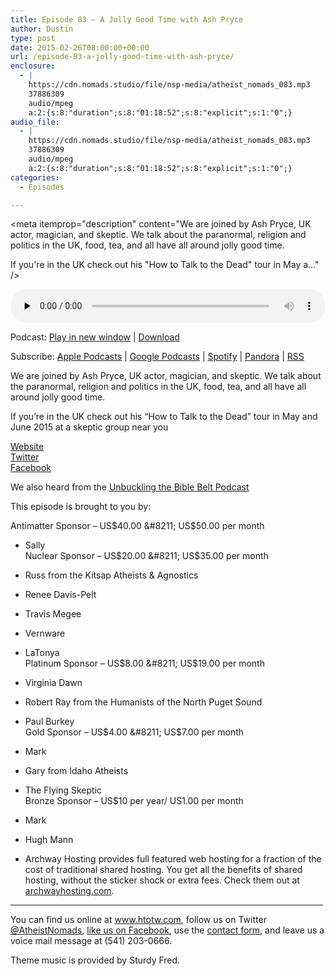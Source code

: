 ```yaml
---
title: Episode 83 – A Jolly Good Time with Ash Pryce
author: Dustin
type: post
date: 2015-02-26T08:00:00+00:00
url: /episode-83-a-jolly-good-time-with-ash-pryce/
enclosure:
  - |
    https://cdn.nomads.studio/file/nsp-media/atheist_nomads_083.mp3
    37886309
    audio/mpeg
    a:2:{s:8:"duration";s:8:"01:18:52";s:8:"explicit";s:1:"0";}
audio_file:
  - |
    https://cdn.nomads.studio/file/nsp-media/atheist_nomads_083.mp3
    37886309
    audio/mpeg
    a:2:{s:8:"duration";s:8:"01:18:52";s:8:"explicit";s:1:"0";}
categories:
  - Episodes

---
```

<div itemscope itemtype="http://schema.org/AudioObject">
  <meta itemprop="name" content="Episode 83 &#8211; A Jolly Good Time with Ash Pryce" />
  
  <meta itemprop="uploadDate" content="2015-02-26T01:00:00-07:00" />
  
  <meta itemprop="encodingFormat" content="audio/mpeg" />
  
  <meta itemprop="duration" content="PT1H18M52S" />
  
  <meta itemprop="description" content="We are joined by Ash Pryce, UK actor, magician, and skeptic. We talk about the paranormal, religion and politics in the UK, food, tea, and all have all around jolly good time.

If you're in the UK check out his &quot;How to Talk to the Dead&quot; tour in May a..." />
  
  <meta itemprop="contentUrl" content="https://dts.podtrac.com/redirect.mp3/cdn.nomads.studio/file/nsp-media/atheist_nomads_083.mp3" />
  
  <meta itemprop="contentSize" content="36.1" />
  </p> 
  
  <div class="powerpress_player" id="powerpress_player_8338">
    <audio class="wp-audio-shortcode" id="audio-5155-82" preload="none" style="width: 100%;" controls="controls"><source type="audio/mpeg" src="https://dts.podtrac.com/redirect.mp3/cdn.nomads.studio/file/nsp-media/atheist_nomads_083.mp3?_=82" /><a href="https://dts.podtrac.com/redirect.mp3/cdn.nomads.studio/file/nsp-media/atheist_nomads_083.mp3">https://dts.podtrac.com/redirect.mp3/cdn.nomads.studio/file/nsp-media/atheist_nomads_083.mp3</a></audio>
  </div>
</div>

<p class="powerpress_links powerpress_links_mp3">
  Podcast: <a href="https://dts.podtrac.com/redirect.mp3/cdn.nomads.studio/file/nsp-media/atheist_nomads_083.mp3" class="powerpress_link_pinw" target="_blank" title="Play in new window" onclick="return powerpress_pinw('https://htotw.com/?powerpress_pinw=5155-podcast');" rel="nofollow">Play in new window</a> | <a href="https://dts.podtrac.com/redirect.mp3/cdn.nomads.studio/file/nsp-media/atheist_nomads_083.mp3" class="powerpress_link_d" title="Download" rel="nofollow" download="atheist_nomads_083.mp3">Download</a>
</p>

<p class="powerpress_links powerpress_subscribe_links">
  Subscribe: <a href="https://podcasts.apple.com/us/podcast/humanists-take-on-the-world/id530050098?mt=2&ls=1" class="powerpress_link_subscribe powerpress_link_subscribe_itunes" target="_blank" title="Subscribe on Apple Podcasts" rel="nofollow">Apple Podcasts</a> | <a href="https://www.google.com/podcasts?feed=aHR0cDovL2F0aGVpc3Rub21hZHMubGlic3luLmNvbS9yc3M%3D" class="powerpress_link_subscribe powerpress_link_subscribe_googleplay" target="_blank" title="Subscribe on Google Podcasts" rel="nofollow">Google Podcasts</a> | <a href="https://open.spotify.com/show/3LzK2xZGike6Tc1GEMtMbr?si=LieN9SNuTpq96smuaUsH8A" class="powerpress_link_subscribe powerpress_link_subscribe_spotify" target="_blank" title="Subscribe on Spotify" rel="nofollow">Spotify</a> | <a href="https://www.pandora.com/podcast/atheist-nomads/PC:10122?corr=62071012&part=ug" class="powerpress_link_subscribe powerpress_link_subscribe_pandora" target="_blank" title="Subscribe on Pandora" rel="nofollow">Pandora</a> | <a href="https://htotw.com/feed/podcast/" class="powerpress_link_subscribe powerpress_link_subscribe_rss" target="_blank" title="Subscribe via RSS" rel="nofollow">RSS</a>
</p>

We are joined by Ash Pryce, UK actor, magician, and skeptic. We talk about the paranormal, religion and politics in the UK, food, tea, and all have all around jolly good time.

If you&#8217;re in the UK check out his &#8220;How to Talk to the Dead&#8221; tour in May and June 2015 at a skeptic group near you

<a href="target=" target="_blank" rel="noopener">Website</a>  
<a href="https://twitter.com/ashpryce" target="_blank" rel="noopener">Twitter</a>  
<a href="https://www.facebook.com/ashleyjpryce" target="_blank" rel="noopener">Facebook</a>

We also heard from the <a href="https://unbucklingblog.wordpress.com/" target="_blank" rel="noopener">Unbuckling the Bible Belt Podcast</a>

This episode is brought to you by:

Antimatter Sponsor &#8211; US$40.00 &#8211; US$50.00 per month  
* Sally  
Nuclear Sponsor &#8211; US$20.00 &#8211; US$35.00 per month  
* Russ from the Kitsap Atheists & Agnostics  
* Renee Davis-Pelt  
* Travis Megee  
* Vernware  
* LaTonya  
Platinum Sponsor &#8211; US$8.00 &#8211; US$19.00 per month  
* Virginia Dawn  
* Robert Ray from the Humanists of the North Puget Sound  
* Paul Burkey  
Gold Sponsor &#8211; US$4.00 &#8211; US$7.00 per month  
* Mark  
* Gary from Idaho Atheists  
* The Flying Skeptic  
Bronze Sponsor &#8211; US$10 per year/ US1.00 per month  
* Mark  
* Hugh Mann

* Archway Hosting provides full featured web hosting for a fraction of the cost of traditional shared hosting. You get all the benefits of shared hosting, without the sticker shock or extra fees. Check them out at <a href="http://archwayhosting.com/" target="_blank" rel="noopener">archwayhosting.com</a>.

<hr width="500" />

You can find us online at <a href="https://www.htotw.com/" target="_blank" rel="noopener">www.htotw.com</a>, follow us on Twitter <a href="https://htotw.com/twitter" target="_blank" rel="noopener">@AtheistNomads</a>, <a href="https://htotw.com/facebook" target="_blank" rel="noopener">like us on Facebook</a>, use the [contact form](https://htotw.com/contact), and leave us a voice mail message at (541) 203-0666.

Theme music is provided by Sturdy Fred.